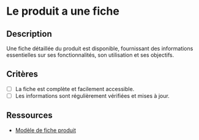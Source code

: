 # Le produit a une fiche

## Description

Une fiche détaillée du produit est disponible, fournissant des informations essentielles sur ses fonctionnalités, son utilisation et ses objectifs.

## Critères

- [ ] La fiche est complète et facilement accessible.
- [ ] Les informations sont régulièrement vérifiées et mises à jour.

## Ressources

- [Modèle de fiche produit](https://www.example.com/modele-fiche-produit)
